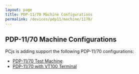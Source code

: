 ```yaml
---
layout: page
title: PDP-11/70 Machine Configurations
permalink: /devices/pdp11/machine/1170/
---
```


PDP-11/70 Machine Configurations
--------------------------------

PCjs is adding support the following PDP-11/70 configurations:

* [PDP-11/70 Test Machine](/devices/pdp11/machine/1170/test/)
* [PDP-11/70 with VT100 Terminal](/devices/pdp11/machine/1170/vt100/)
